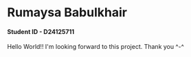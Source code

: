 # Rumaysa Babulkhair 
#### Student ID - D24125711 
Hello World!!
I'm looking forward to this project.
Thank you ^-^